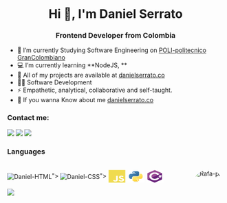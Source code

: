 <h1 align="center">Hi 👋, I'm Daniel Serrato</h1>
<h3 align="center">Frontend Developer from Colombia</h3>


- 🚀 I’m currently Studying Software Engineering on [POLI-politecnico GranColombiano](https://www.poli.edu.co)
- 💻 I’m currently learning **NodeJS, **
- 📌 All of my projects are available at [danielserrato.co](danielserrato.co)
- 👨‍💻 Software Development
- ⚡ Empathetic, analytical, collaborative and self-taught.
- 📝 If you wanna Know about me [danielserrato.co](danielserrato.co) 

<h3 align="left">Contact me:</h3>
<div> 
  <a href="https://www.instagram.com/danielserrato11/" target="_blank"><img src="https://img.shields.io/badge/-Instagram-%23E4405F?style=for-the-badge&logo=instagram&logoColor=white" target="_blank"></a>
  <a href = "dserratorios@gmail.com"><img src="https://img.shields.io/badge/-Gmail-%23333?style=for-the-badge&logo=gmail&logoColor=white" target="_blank"></a>
  <a href="https://www.linkedin.com/in/daniel-alfredo-serrato-r%C3%ADos-4a8607233/" target="_blank"><img src="https://img.shields.io/badge/-LinkedIn-%230077B5?style=for-the-badge&logo=linkedin&logoColor=white" target="_blank"></a>
</div>

<h3 align="left">Languages</h3>
<div style="display: inline_block"><br>
  <img align="center" alt="Daniel-HTML" height="30" width="40" src="<img align="center" alt="<img src="https://cdn.jsdelivr.net/gh/devicons/devicon/icons/html5/html5-original-wordmark.svg" />">
  <img align="center" alt="Daniel-CSS" height="30" width="40" src="<img src="https://cdn.jsdelivr.net/gh/devicons/devicon/icons/css3/css3-plain-wordmark.svg" />">
  <img align="center" alt="Daniel-Js" height="30" width="40" src="https://raw.githubusercontent.com/devicons/devicon/master/icons/javascript/javascript-plain.svg">
  <img align="center" alt="Daniel-Python" height="30" width="40" src="https://raw.githubusercontent.com/devicons/devicon/master/icons/python/python-original.svg">
  <img align="center" alt="Rafa-Csharp" height="30" width="40" src="https://raw.githubusercontent.com/devicons/devicon/master/icons/csharp/csharp-original.svg">
  <img align="right" alt="Rafa-pic" height="150" style="border-radius:50px;" src="https://media.discordapp.net/attachments/639956127056134178/890373478988013628/Publicacoes_Instagram_1_1.png?width=676&height=676">
</div>

  




<a href="https://img.shields.io/badge/Visual_Studio_Code-0078D4?style=for-the-badge&logo=visual%20studio%20code&logoColor=white" target="_blank"><img src="https://camo.githubusercontent.com/42ada9cc774b9d2b4cf35691820a881d70657ae42c3a074f00c7e9add6352361/68747470733a2f2f696d672e736869656c64732e696f2f62616467652f56697375616c5f53747564696f5f436f64652d3030373844343f7374796c653d666f722d7468652d6261646765266c6f676f3d76697375616c25323073747564696f253230636f6465266c6f676f436f6c6f723d7768697465" target="_blank"></a> 



